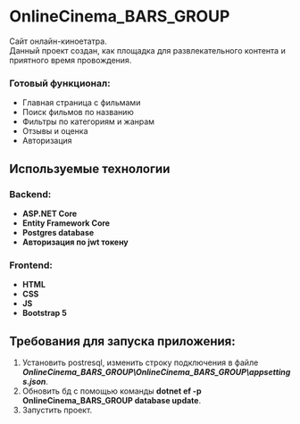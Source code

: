 # OnlineCinema_BARS_GROUP
Сайт онлайн-киноетатра.  
Данный проект создан, как площадка для развлекательного контента и приятного время провождения.  
### Готовый функционал:
* Главная страница с фильмами
* Поиск фильмов по названию
* Фильтры по категориям и жанрам
* Отзывы и оценка 
* Авторизация
  
## Используемые технологии

### Backend:

- **ASP.NET Core**
- **Entity Framework Core** 
- **Postgres database** 
- **Авторизация по jwt токену** 

### Frontend:

- **HTML** 
- **CSS** 
- **JS** 
- **Bootstrap 5**

## Требования для запуска приложения:
1. Установить postresql, изменить строку подключения в файле ***OnlineCinema_BARS_GROUP\OnlineCinema_BARS_GROUP\appsettings.json***.
2. Обновить бд с помощью команды **dotnet ef -p OnlineCinema_BARS_GROUP database update**.
3. Запустить проект.
